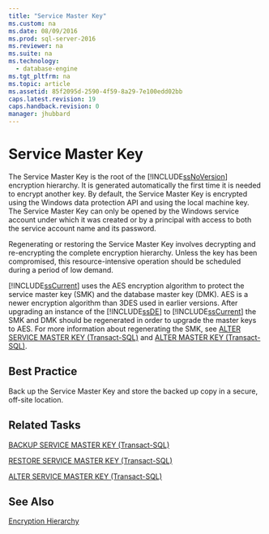 ```yaml
---
title: "Service Master Key"
ms.custom: na
ms.date: 08/09/2016
ms.prod: sql-server-2016
ms.reviewer: na
ms.suite: na
ms.technology: 
  - database-engine
ms.tgt_pltfrm: na
ms.topic: article
ms.assetid: 85f2095d-2590-4f59-8a29-7e100edd02bb
caps.latest.revision: 19
caps.handback.revision: 0
manager: jhubbard
---
```

# Service Master Key
The Service Master Key is the root of the [!INCLUDE[ssNoVersion](../../Topics/TopicNameContainA/tokens/ssNoVersion_md.md)] encryption hierarchy. It is generated automatically the first time it is needed to encrypt another key. By default, the Service Master Key is encrypted using the Windows data protection API and using the local machine key. The Service Master Key can only be opened by the Windows service account under which it was created or by a principal with access to both the service account name and its password.  
  
 Regenerating or restoring the Service Master Key involves decrypting and re-encrypting the complete encryption hierarchy. Unless the key has been compromised, this resource-intensive operation should be scheduled during a period of low demand.  
  
 [!INCLUDE[ssCurrent](../../Topics/TopicNameContainA/tokens/ssCurrent_md.md)] uses the AES encryption algorithm to protect the service master key (SMK) and the database master key (DMK). AES is a newer encryption algorithm than 3DES used in earlier versions. After upgrading an instance of the [!INCLUDE[ssDE](../../Topics/TopicNameContainA/tokens/ssDE_md.md)] to [!INCLUDE[ssCurrent](../../Topics/TopicNameContainA/tokens/ssCurrent_md.md)] the SMK and DMK should be regenerated in order to upgrade the master keys to AES. For more information about regenerating the SMK, see [ALTER SERVICE MASTER KEY (Transact-SQL)](assetId:///a1e9be0e-4115-47d8-9d3a-3316d876a35e) and [ALTER MASTER KEY (Transact-SQL)](assetId:///8ac501c3-4280-4d5b-b58a-1524fa715b50).  
  
## Best Practice  
 Back up the Service Master Key and store the backed up copy in a secure, off-site location.  
  
## Related Tasks  
 [BACKUP SERVICE MASTER KEY (Transact-SQL)](assetId:///f8356683-6680-4f1c-9eaf-5c29a9a9020d)  
  
 [RESTORE SERVICE MASTER KEY (Transact-SQL)](assetId:///a68fd0ee-70ce-4104-aca0-fcae5f41fc38)  
  
 [ALTER SERVICE MASTER KEY (Transact-SQL)](assetId:///a1e9be0e-4115-47d8-9d3a-3316d876a35e)  
  
## See Also  
 [Encryption Hierarchy](../../Topics/TopicNameNotContainA/Encryption-Hierarchy.md)